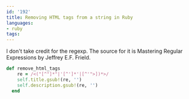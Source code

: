 ```yaml
---
id: '192'
title: Removing HTML tags from a string in Ruby
languages:
- ruby
tags:
---
```

I don't take credit for the regexp. The source for it is Mastering Regular Expressions by Jeffrey E.F. Frield.


```ruby
def remove_html_tags
    re = /<("[^"]*"|'[^']*'|[^'">])*>/
    self.title.gsub!(re, '')
    self.description.gsub!(re, '')
  end
```
    

